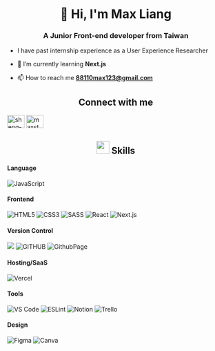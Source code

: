 <h1 align="center">👋 Hi, I'm Max Liang</h1>
<h3 align="center">A Junior Front-end developer from Taiwan</h3>

- I have past internship experience as a User Experience Researcher

- 🌱 I’m currently learning **Next.js**

- 📫 How to reach me **88110max123@gmail.com**

<h2 align="center">Connect with me </h2>
<p>
    <a href="#" target="blank"><img align="center" src="https://raw.githubusercontent.com/rahuldkjain/github-profile-readme-generator/master/src/images/icons/Social/linked-in-alt.svg" alt="sheng-chieh liang" height="30" width="40" /></a>
  <a href="https://instagram.com/maxst_note" target="blank"><img align="center" src="https://raw.githubusercontent.com/rahuldkjain/github-profile-readme-generator/master/src/images/icons/Social/instagram.svg" alt="maxst_note" height="30" width="40" /></a>
</p>

<h2 align="center"><img src = "https://github.com/7oSkaaa/7oSkaaa/blob/main/Images/about_me.gif?raw=true" width = 30px> Skills </h2>
<h4> Language </h4>
<span>
  <img alt="JavaScript" src="https://img.shields.io/badge/JavaScript-323330?style=for-the-badge&logo=javascript&logoColor=F7DF1E" />
</span>
<h4> Frontend </h4>
  <span>
    <img alt="HTML5" src="https://img.shields.io/badge/HTML5-E34F26?style=for-the-badge&logo=html5&logoColor=white" />
    <img alt="CSS3" src="https://img.shields.io/badge/CSS3-1572B6?style=for-the-badge&logo=css3&logoColor=white" />
    <img alt="SASS" src="https://img.shields.io/badge/SASS-hotpink.svg?style=for-the-badge&logo=SASS&logoColor=white" />
    <img alt="React" src="https://img.shields.io/badge/React-20232A?style=for-the-badge&logo=react&logoColor=61DAFB" />
    <img alt="Next.js" src="https://img.shields.io/badge/Next-black?style=for-the-badge&logo=next.js&logoColor=white" />
  </span>
<h4> Version Control </h4>
  <span>
    <img src="https://img.shields.io/badge/Git-F05032.svg?style=for-the-badge&logo=Git&logoColor=white">
    <img alt="GITHUB" src="https://img.shields.io/badge/GitHub-100000?style=for-the-badge&logo=github&logoColor=white" />
    <img alt="GithubPage" src="https://img.shields.io/badge/GitHub%20Pages-222222?style=for-the-badge&logo=GitHub%20Pages&logoColor=white" />
  </span>
<h4> Hosting/SaaS </h4>
  <span>
    <img alt="Vercel" src="https://img.shields.io/badge/vercel-%23000000.svg?style=for-the-badge&logo=vercel&logoColor=white" />
  </span>
<h4> Tools </h4>
  <span>
    <img alt="VS Code" src="https://img.shields.io/badge/Visual_Studio_Code-0078D4?style=for-the-badge&logo=visual%20studio%20code&logoColor=white" />
    <img alt="ESLint" src="https://img.shields.io/badge/ESLint-4B3263?style=for-the-badge&logo=eslint&logoColor=white" />
    <img alt="Notion" src="https://img.shields.io/badge/Notion-%23000000.svg?style=for-the-badge&logo=notion&logoColor=white" />
    <img alt="Trello" src="https://img.shields.io/badge/Trello-%23026AA7.svg?style=for-the-badge&logo=Trello&logoColor=white" />
<h4> Design </h4>
  <span>
    <img alt="Figma" src="https://img.shields.io/badge/Figma-F24E1E?style=for-the-badge&logo=figma&logoColor=white" />
    <img alt="Canva" src="https://img.shields.io/badge/Canva-%2300C4CC.svg?style=for-the-badge&logo=Canva&logoColor=white" />
  </span>
